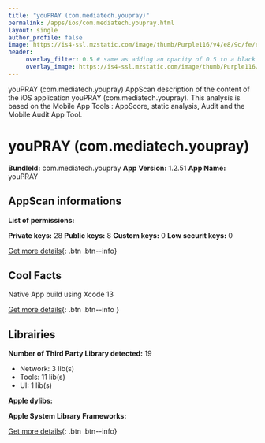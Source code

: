 ```yaml
---
title: "youPRAY (com.mediatech.youpray)"
permalink: /apps/ios/com.mediatech.youpray.html
layout: single
author_profile: false
image: https://is4-ssl.mzstatic.com/image/thumb/Purple116/v4/e8/9c/fe/e89cfea8-d71a-f878-2e57-302c7e742c84/AppIcon-0-0-1x_U007emarketing-0-0-0-7-0-0-sRGB-0-0-0-GLES2_U002c0-512MB-85-220-0-0.png/512x512bb.jpg
header: 
     overlay_filter: 0.5 # same as adding an opacity of 0.5 to a black background
     overlay_image: https://is4-ssl.mzstatic.com/image/thumb/Purple116/v4/e8/9c/fe/e89cfea8-d71a-f878-2e57-302c7e742c84/AppIcon-0-0-1x_U007emarketing-0-0-0-7-0-0-sRGB-0-0-0-GLES2_U002c0-512MB-85-220-0-0.png/512x512bb.jpg
---
```

youPRAY (com.mediatech.youpray) AppScan description of the content of the iOS application youPRAY (com.mediatech.youpray). This analysis is based on the Mobile App Tools : AppScore, static analysis, Audit and the Mobile Audit App Tool.

# youPRAY (com.mediatech.youpray)

**BundleId:** com.mediatech.youpray
**App Version:** 1.2.51
**App Name:** youPRAY


## AppScan informations 

**List of permissions:** 
  
  
**Private keys:** 28
**Public keys:** 8
**Custom keys:** 0
**Low securit keys:** 0
  
[Get more details](/pricing.html){: .btn .btn--info}

## Cool Facts

Native App
build using Xcode 13
  
[Get more details](/pricing.html){: .btn .btn--info }

## Librairies 
**Number of Third Party Library detected:** 19
- Network: 3 lib(s)
- Tools: 11 lib(s)
- UI: 1 lib(s)


**Apple dylibs:**


**Apple System Library Frameworks:**


  
[Get more details](/pricing.html){: .btn .btn--info}


